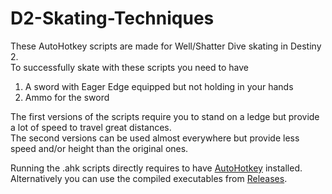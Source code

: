 # D2-Skating-Techniques
These AutoHotkey scripts are made for Well/Shatter Dive skating in Destiny 2.  
To successfully skate with these scripts you need to have
1. A sword with Eager Edge equipped but not holding in your hands
2. Ammo for the sword

The first versions of the scripts require you to stand on a ledge but provide a lot of speed to travel great distances.  
The second versions can be used almost everywhere but provide less speed and/or height than the original ones.

Running the .ahk scripts directly requires to have [AutoHotkey](https://www.autohotkey.com/) installed.  
Alternatively you can use the compiled executables from [Releases](https://github.com/DmK1337/D2-Skating-Techniques/releases).
